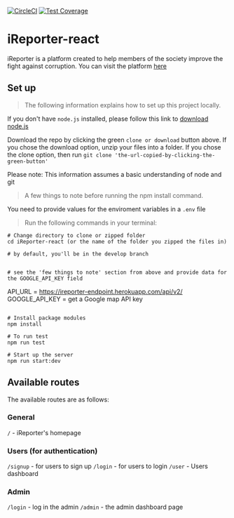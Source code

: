 [![CircleCI](https://circleci.com/gh/thislekan/iReporter-react.svg?style=svg)](https://circleci.com/gh/thislekan/iReporter-react) [![Test Coverage](https://api.codeclimate.com/v1/badges/4ee44b5be089e464ba9a/test_coverage)](https://codeclimate.com/github/thislekan/iReporter-react/test_coverage)

# iReporter-react
iReporter is a platform created to help members of the society improve the fight against corruption. You can visit the platform [here](https://ireport-react.herokuapp.com/)

## Set up
>The following information explains how to set up this project locally.

If you don't have ```node.js``` installed, please follow this link to [download node.js](https://nodejs.org/en/)

Download the repo by clicking the green ```clone or download``` button above. If you chose the download option, unzip your files into a folder. If you chose the clone option, then run ```git clone 'the-url-copied-by-clicking-the-green-button'```

Please note: This information assumes a basic understanding of node and git


> A few things to note before running the npm install command.

You need to provide values for the enviroment variables in a ```.env``` file


> Run the following commands in your terminal:

```
# Change directory to clone or zipped folder
cd iReporter-react (or the name of the folder you zipped the files in)

# by default, you'll be in the develop branch


# see the 'few things to note' section from above and provide data for the GOOGLE_API_KEY field

```
API_URL = https://ireporter-endpoint.herokuapp.com/api/v2/
GOOGLE_API_KEY = get a Google map API key

```

# Install package modules
npm install

# To run test
npm run test

# Start up the server
npm run start:dev

```


## Available routes
The available routes are as follows:

### General

`/` - iReporter's homepage

### Users (for authentication)


`/signup` - for users to sign up
`/login` - for users to login
`/user` - Users dashboard


### Admin

`/login` - log in the admin
`/admin` - the admin dashboard page
